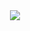 <div align="center">
  <img src="https://komarev.com/ghpvc/?username=0xNetcat&&style=flat-square" align="center" />
</div>
